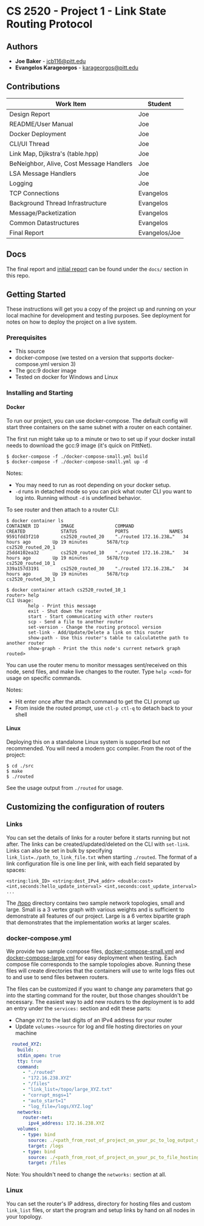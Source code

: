 # CS 2520 - Project 1 - Link State Routing Protocol
## Authors
* **Joe Baker** - jcb116@pitt.edu
* **Evangelos Karageorgos** - karageorgos@pitt.edu

## Contributions

Work Item | Student
----------|--------
Design Report | Joe
README/User Manual | Joe
Docker Deployment | Joe
CLI/UI Thread | Joe
Link Map, Djikstra's (table.hpp) | Joe
BeNeighbor, Alive, Cost Message Handlers | Joe
LSA Message Handlers | Joe
Logging | Joe
TCP Connections | Evangelos
Background Thread Infrastructure | Evangelos
Message/Packetization | Evangelos
Common Datastructures | Evangelos
Final Report | Evangelos/Joe

## Docs

The final report and [initial report](docs/Initial_Design_Report.pdf) can be found under the `docs/` section in this repo.


## Getting Started

These instructions will get you a copy of the project up and running on your local machine for development and testing purposes. See deployment for notes on how to deploy the project on a live system.

### Prerequisites

* This source
* docker-compose (we tested on a version that supports docker-compose.yml version 3)
* The gcc:9 docker image
* Tested on docker for Windows and Linux

### Installing and Starting

#### Docker

To run our project, you can use docker-compose. The default config will start three containers on the same subnet with a router on each container.

The first run might take up to a minute or two to set up if your docker install needs to download the gcc:9 image (it's quick on PittNet).

```
$ docker-compose -f ./docker-compose-small.yml build
$ docker-compose -f ./docker-compose-small.yml up -d
```

Notes:

* You may need to run as root depending on your docker setup.
* `-d` runs in detached mode so you can pick what router CLI you want to log into. Running without `-d` is undefined behavior.

To see router and then attach to a router CLI:

```
$ docker container ls
CONTAINER ID        IMAGE               COMMAND                  CREATED             STATUS              PORTS               NAMES
9591fdd3f210        cs2520_routed_20    "./routed 172.16.238…"   34 hours ago        Up 19 minutes       5678/tcp            cs2520_routed_20_1
25dd4102ea32        cs2520_routed_10    "./routed 172.16.238…"   34 hours ago        Up 19 minutes       5678/tcp            cs2520_routed_10_1
339a157d3191        cs2520_routed_30    "./routed 172.16.238…"   34 hours ago        Up 19 minutes       5678/tcp            cs2520_routed_30_1

$ docker container attach cs2520_routed_10_1
router> help
CLI Usage:
        help - Print this message
        exit - Shut down the router
        start - Start communicating with other routers
        scp - Send a file to another router
        set-version - Change the routing protocol version
        set-link - Add/Update/Delete a link on this router
        show-path - Use this router's table to calculatethe path to another router
        show-graph - Print the this node's current network graph
routed>
```

You can use the router menu to monitor messages sent/received on this node, send files, and make live changes to the router. Type `help <cmd>` for usage on specific commands.

Notes:

* Hit enter once after the attach command to get the CLI prompt up
* From inside the routed prompt, use `ctl-p ctl-q` to detach back to your shell

#### Linux

Deploying this on a standalone Linux system is supported but not recommended. You will need a modern gcc compiler. From the root of the project:

```
$ cd ./src
$ make
$ ./routed
```

See the usage output from `./routed` for usage.

## Customizing the configuration of routers

### Links

You can set the details of links for a router before it starts running but not after. The links can be created/updated/deleted on the CLI with `set-link`. Links can also be set in bulk by specifying `link_list=./path_to_link_file.txt` when starting `./routed`. The format of a link configuration file is one line per link, with each field separated by spaces:

```
<string:link_ID> <string:dest_IPv4_addr> <double:cost> <int,seconds:hello_update_interval> <int,seconds:cost_update_interval>
...
```

The [/topo](topo) directory contains two sample network topologies, small and large. Small is a 3 vertex graph with various weights and is sufficient to demonstrate all features of our project. Large is a 6 vertex bipartite graph that demonstrates that the implementation works at larger scales.

### docker-compose.yml

We provide two sample compose files, [docker-compose-small.yml](docker-compose-small.yml) and [docker-compose-large.yml](docker-compose-large.yml) for easy deployment when testing. Each compose file corresponds to the sample topologies above. Running these files will create directories that the containers will use to write logs files out to and use to send files between routers.

The files can be customized if you want to change any parameters that go into the starting command for the router, but those changes shouldn't be necessary. The easiest way to add new routers to the deployment is to add an entry under the `services:` section and edit these parts:

* Change `XYZ` to the last digits of an IPv4 address for your router
* Update `volumes->source` for log and file hosting directories on your machine

```yaml
  routed_XYZ:
    build: .
    stdin_open: true
    tty: true
    command:
      - "./routed"
      - "172.16.238.XYZ"
      - "/files"
      - "link_list=/topo/large_XYZ.txt"
      - "corrupt_msgs=1"
      - "auto_start=1"
      - "log_file=/logs/XYZ.log"
    networks:
      router-net:
        ipv4_address: 172.16.238.XYZ
    volumes:
      - type: bind
        source: ./<path_from_root_of_project_on_your_pc_to_log_output_dir>
        target: /logs
      - type: bind
        source: ./<path_from_root_of_project_on_your_pc_to_file_hosting_dir>/XYZ
        target: /files
 ```
 
 Note: You shouldn't need to change the `networks:` section at all.

### Linux

You can set the router's IP address, directory for hosting files and custom `link_list` files, or start the program and setup links by hand on all nodes in your topology.
